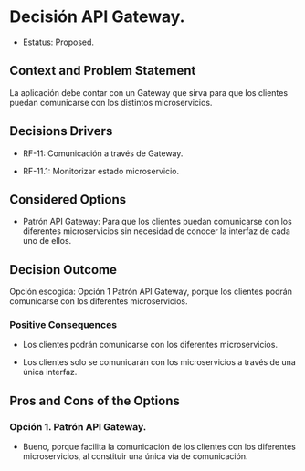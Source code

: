 # Decisión API Gateway.  

* Estatus: Proposed.  
 

## Context and Problem Statement  

La aplicación debe contar con un Gateway que sirva para que los clientes puedan comunicarse con los distintos microservicios. 

   

## Decisions Drivers  

* RF-11: Comunicación a través de Gateway.   

* RF-11.1: Monitorizar estado microservicio.   

  
## Considered Options  

* Patrón API Gateway: Para que los clientes puedan comunicarse con los diferentes microservicios sin necesidad de conocer la interfaz de cada uno de ellos.  


## Decision Outcome  

Opción escogida: Opción 1 Patrón API Gateway, porque los clientes podrán comunicarse con los diferentes microservicios.  

 
### Positive Consequences  

* Los clientes podrán comunicarse con los diferentes microservicios.  

* Los clientes solo se comunicarán con los microservicios a través de una única interfaz. 


## Pros and Cons of the Options  
### Opción 1. Patrón API Gateway.   

* Bueno, porque facilita la comunicación de los clientes con los diferentes microservicios, al constituir una única vía de comunicación. 